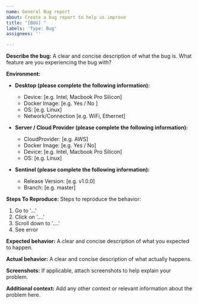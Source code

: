 ```yaml
---
name: General Bug report
about: Create a bug report to help us improve
title: "[BUG] "
labels: 'Type: Bug'
assignees: ''

---
```


**Describe the bug:**
A clear and concise description of what the bug is. What feature are you experiencing the bug with?

**Environment:**

- **Desktop (please complete the following information):**
  - Device: [e.g. Intel, Macbook Pro Silicon]
  - Docker Image: [e.g. Yes / No ]
  - OS: [e.g. Linux]
  - Network/Connection [e.g. WiFi, Ethernet] 

- **Server / Cloud Provider (please complete the following information):**
  - CloudProvider: [e.g. AWS]
  - Docker Image: [e.g. Yes / No]
  - Device: [e.g. Intel, Macbook Pro Silicon]
  - OS: [e.g. Linux]

- **Sentinel (please complete the following information):**
  - Release Version: [e.g. v1.0.0]
  - Branch: [e.g. master]

**Steps To Reproduce:**
Steps to reproduce the behavior:
1. Go to '...'
2. Click on '....'
3. Scroll down to '....'
4. See error

**Expected behavior:**
A clear and concise description of what you expected to happen.

**Actual behavior:**
A clear and concise description of what actually happens.

**Screenshots:**
If applicable, attach screenshots to help explain your problem.

**Additional context:**
Add any other context or relevant information about the problem here.
